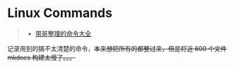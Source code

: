 # Linux Commands 

> - [带哥整理的命令大全](https://github.com/jaywcjlove/linux-command)

记录用到的搞不太清楚的命令，~~本来想把所有的都整过来，但是将近 600 个文件 mkdocs 构建太慢了。。。~~